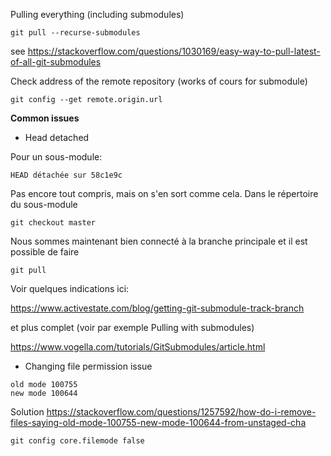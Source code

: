 
Pulling everything (including submodules)

```
git pull --recurse-submodules
```
see https://stackoverflow.com/questions/1030169/easy-way-to-pull-latest-of-all-git-submodules

Check address of the remote repository (works of cours for submodule)
```
git config --get remote.origin.url
```

**Common issues**

* Head detached

Pour un sous-module:
```
HEAD détachée sur 58c1e9c
```
Pas encore tout compris, mais on s'en sort comme cela.
Dans le répertoire du sous-module
```
git checkout master
```
Nous sommes maintenant bien connecté à la branche principale et il est possible de faire
```
git pull
```
Voir quelques indications ici:

https://www.activestate.com/blog/getting-git-submodule-track-branch

et plus complet (voir par exemple Pulling with submodules)

https://www.vogella.com/tutorials/GitSubmodules/article.html



* Changing file permission issue
```
old mode 100755
new mode 100644
```
   Solution 
  https://stackoverflow.com/questions/1257592/how-do-i-remove-files-saying-old-mode-100755-new-mode-100644-from-unstaged-cha 
```  
git config core.filemode false
```

